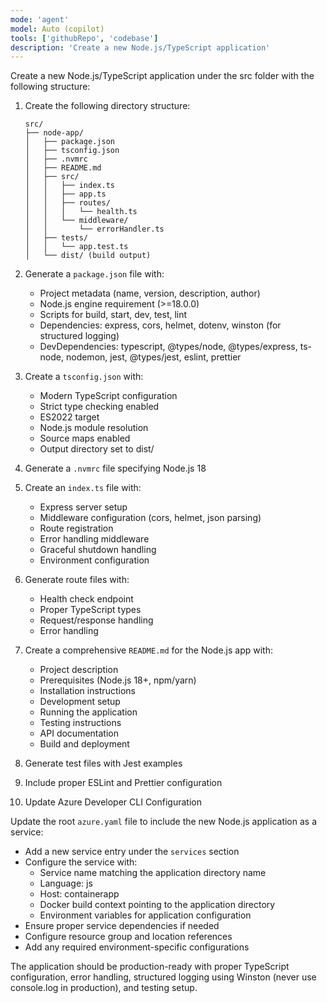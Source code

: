 ```yaml
---
mode: 'agent'
model: Auto (copilot)
tools: ['githubRepo', 'codebase']
description: 'Create a new Node.js/TypeScript application'
---
```

Create a new Node.js/TypeScript application under the src folder with the following structure:

1. Create the following directory structure:
   ```
   src/
   ├── node-app/
   │   ├── package.json
   │   ├── tsconfig.json
   │   ├── .nvmrc
   │   ├── README.md
   │   ├── src/
   │   │   ├── index.ts
   │   │   ├── app.ts
   │   │   ├── routes/
   │   │   │   └── health.ts
   │   │   └── middleware/
   │   │       └── errorHandler.ts
   │   ├── tests/
   │   │   └── app.test.ts
   │   └── dist/ (build output)
   ```

2. Generate a `package.json` file with:
   - Project metadata (name, version, description, author)
   - Node.js engine requirement (>=18.0.0)
   - Scripts for build, start, dev, test, lint
   - Dependencies: express, cors, helmet, dotenv, winston (for structured logging)
   - DevDependencies: typescript, @types/node, @types/express, ts-node, nodemon, jest, @types/jest, eslint, prettier

3. Create a `tsconfig.json` with:
   - Modern TypeScript configuration
   - Strict type checking enabled
   - ES2022 target
   - Node.js module resolution
   - Source maps enabled
   - Output directory set to dist/

4. Generate a `.nvmrc` file specifying Node.js 18

5. Create an `index.ts` file with:
   - Express server setup
   - Middleware configuration (cors, helmet, json parsing)
   - Route registration
   - Error handling middleware
   - Graceful shutdown handling
   - Environment configuration

6. Generate route files with:
   - Health check endpoint
   - Proper TypeScript types
   - Request/response handling
   - Error handling

7. Create a comprehensive `README.md` for the Node.js app with:
   - Project description
   - Prerequisites (Node.js 18+, npm/yarn)
   - Installation instructions
   - Development setup
   - Running the application
   - Testing instructions
   - API documentation
   - Build and deployment

8. Generate test files with Jest examples

9. Include proper ESLint and Prettier configuration

10. Update Azure Developer CLI Configuration

Update the root `azure.yaml` file to include the new Node.js application as a service:

- Add a new service entry under the `services` section
- Configure the service with:
  - Service name matching the application directory name
  - Language: js
  - Host: containerapp
  - Docker build context pointing to the application directory
  - Environment variables for application configuration
- Ensure proper service dependencies if needed
- Configure resource group and location references
- Add any required environment-specific configurations

The application should be production-ready with proper TypeScript configuration, error handling, structured logging using Winston (never use console.log in production), and testing setup.